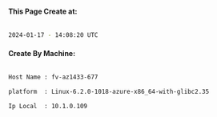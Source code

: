 
   
#### This Page Create at:

```bash

2024-01-17 - 14:08:20 UTC

```

#### Create By Machine:

```bash

Host Name : fv-az1433-677

platform  : Linux-6.2.0-1018-azure-x86_64-with-glibc2.35

Ip Local  : 10.1.0.109

```

